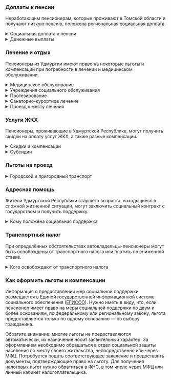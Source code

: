 ### Доплаты к пенсии
Неработающим пенсионерам, которые проживают в Томской области и получают низкую пенсию, положена региональная социальная доплата.
<details>
<summary>Социальная доплата к пенсии</summary>
В Удмуртской Республике региональный прожиточный минимум пенсионера ниже общефедерального. Поэтому неработающим пенсионерам с низким размером пенсии производится федеральная социальная доплата к пенсии до прожиточного минимума пенсионера в РФ. В 2021 году эта сумма составляет 10 022 рубля. 

Для назначения указанной выплаты в настоящее время необходимо обращаться в территориальное отделение Пенсионного фонда (ПФР) по месту своего жительства. С 2022 года доплата будет назначаться автоматически, по данным ПФР.
</details>
<details>
<summary>Денежные выплаты</summary>
Если пенсионер относится к льготной категории, ему полагается ежемесячная денежная выплата (ЕДВ), которую регулярно индексируют.

В [Удмуртии](https://docs.cntd.ru/document/960008462) ветеранам труда полагается ЕДВ в сумме 435 рублей, а труженикам тыла, реабилитированным и пострадавшим от репрессий — 660 рублей. Пенсионерам, родившимся до 1 января 1938 года и имеющим награждения и поощрения за трудовые заслуги, ежемесячно выплачивается 500 рублей. Родившиеся до 1 января 1946 года [получают](https://docs.cntd.ru/document/428614118) ЕДВ 300 рублей, если выработали нужный стаж: проработавшие по профессиям, включённым в [Список №1](http://www.consultant.ru/document/cons_doc_LAW_136448/349d985f849c2c49d8f9f36a9c00ee03f688edf3/), — 35 лет (мужчины) и 30 лет (женщины); по [Списку №2](http://www.consultant.ru/document/cons_doc_LAW_136448/d98490134af413394c50a22ccba18e2784afb6a1/), — 40 лет (мужчины) и 35 (женщины); на иных работах — при наличии награждений или поощрений за труд при стаже 45 лет (мужчины) и 40 лет (женщины).
</details>

### Лечение и отдых
Пенсионеры из Удмуртии имеют право на некоторые льготы и компенсации при потребности в лечении и медицинском обслуживании.
<details>
<summary>Медицинское обслуживание</summary>
[Удмуртские](https://docs.cntd.ru/document/960008462) ветераны труда и труженики тыла сохраняют обслуживание в поликлиниках и других медицинских учреждениях, к которым они были прикреплены в период работы до выхода на пенсию. Вне очереди принимаются для оказания медпомощи ветераны труда, труженики тыла, реабилитированные и пострадавшие пенсионеры.
</details>
<details>
<summary> Учреждения социального обслуживания </summary>
Внеочередной приём в дома-интернаты для престарелых и инвалидов, учреждения социального обслуживания предоставляется труженикам тыла, реабилитированным и пострадавшим от репрессий пенсионерам.
</details>
<details>
<summary>Протезирование</summary>
В Удмуртии за счёт средств регионального бюджета зубопротезирование получают труженики тыла, реабилитированные и пострадавшие от репрессий, а также пенсионеры, [родившиеся](https://docs.cntd.ru/document/428614118) до 31 декабря 1946 года и имеющие награждения и поощрения за трудовые заслуги. Льгота не распространяется на протезы из драгоценных металлов и металлокерамики. Удмуртским труженикам тыла полагается также бесплатное обеспечение иными протезами и протезно-ортопедическими изделиями.

Малообеспеченные удмуртские пенсионеры, не имеющие инвалидности, бесплатно [обеспечиваются](https://docs.cntd.ru/document/960008462) протезно-ортопедическими изделиями (кроме зубных), если нуждаются в них по медицинским показаниям. Льгота полагается, если среднедушевой доход семьи пенсионера не превышает два прожиточных минимума.
</details>
<details>
<summary>Санаторно-курортное лечение</summary>
Первоочередное получение путёвок на санаторно-курортное лечение и отдых полагается реабилитированным и пострадавшим от репрессий пенсионерам Удмуртской Республики.
</details>
<details>
<summary>Проезд к месту лечения</summary>
В Удмуртской Республике ветераны труда, реабилитированные и пострадавшие от репрессий пенсионеры, а также инвалиды имеют право [бесплатного проезда](https://docs.cntd.ru/document/960009233) к месту лечения, диагностики и реабилитации и обратно на основании направления медицинской организации.
</details>

### Услуги ЖКХ
Пенсионеры, проживающие в Удмуртской Республике, могут получить скидки на оплату услуг ЖКХ, а также разные компенсации. 
<details>
<summary>Скидки и компенсации</summary>
[Удмуртским](https://docs.cntd.ru/document/960008462) ветеранам труда, реабилитированным и пострадавшим от репрессий пенсионерам компенсируется 50% оплаты за жилое помещение и коммунальные услуги. Возврату подлежит половина взносов за капремонт, а также льгота предоставляется иждивенцам ветерана труда (на 15% затрат).

Одинокие неработающие пенсионеры по достижении 70 лет освобождаются от взносов на капремонт на 50%, а с 80-летнего возраста — полностью. Льгота распространяется также на граждан указанного возраста, семья которых состоит из неработающих граждан пенсионного возраста (мужчины — старше 60 лет, женщины — 55) и (или) инвалидов I и II групп.
</details>
<details>
<summary>Субсидии</summary>
Пенсионеры могут получить субсидию на оплату услуг ЖКХ при тратах на «коммуналку» более 22% совокупного дохода семьи.
</details>

### Льготы на проезд
<details>
<summary>Городской и пригородный транспорт</summary>
В Удмуртии пенсионерам [предоставляется](https://docs.cntd.ru/document/428600389) скидка 50% от стоимости проезда в автобусах пригородного сообщения в период с 1 мая по 1 октября. Ветераны труда, труженики тыла, реабилитированные и пострадавшие от репрессий пенсионеры, инвалиды для поездок на наземном электрическом и автомобильном транспорте общего пользования (кроме такси) на маршрутах городского и пригородного сообщения [приобретают](https://docs.cntd.ru/document/960009137) социальный проездной билет. 
</details>

### Адресная помощь
Жители Удмуртской Республики старшего возраста, находящиеся в сложной жизненной ситуации, могут заключить социальный контракт с государством и получить поддержку.
<details>
<summary>Кому положена социальная поддержка</summary>
Пенсионерам, оказавшимся в трудной жизненной ситуации по не зависящим от них причинам или в связи со стихийным бедствием, экстремальной ситуацией, оказывается адресная помощь. Она предоставляется путём выплаты пособий либо в натуральной форме (обеспечение одеждой, обувью, лекарствами, организация лечения и ухода, проведение ремонта жилья или установка приборов учёта и пр.). С нуждающимися пенсионерами может быть заключён социальный контракт.
</details>

### Транспортный налог
При определённых обстоятельствах автовладельцы-пенсионеры могут быть освобождены от транспортного налога или платить по сниженной ставке. 
<details>
<summary>Кого освобождают от транспортного налога</summary>
В [Удмуртской Республике](https://www.nalog.ru/rn77/service/tax/d1105532/) пенсионеры и мужчины старше 60 лет, женщины — 55 лет уплачивают налог в размере 50%. Ветераны ВОВ и пострадавшие от радиации освобождены от него полностью. Льгота распространяется на один легковой автомобиль мощностью не более 150 л. с.
</details>

### Как оформить льготы и компенсации 
Информация о предоставлении мер социальной поддержки размещается в Единой государственной информационной системе социального обеспечения ([ЕГИССО](http://egisso.ru/site/client/#/)). Нужно иметь в виду, что, если пенсионер имеет право на меры социальной поддержки по двум и более основаниям, по федеральному или региональному закону, льгота предоставляется только по одному основанию — по выбору гражданина.

Обратите внимание: многие льготы не предоставляются автоматически, их назначение носит заявительный характер. За оформлением необходимо обращаться в отдел социальной защиты населения по месту своего жительства, непосредственно или через МФЦ. Потребуется подать соответствующее заявление и предоставить документы, подтверждающие право на льготу. Для получения налоговых льгот нужно обратиться в ФНС, в том числе через МФЦ или личный кабинет налогоплательщика.
